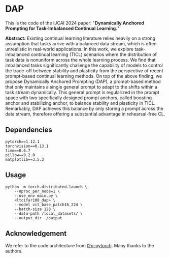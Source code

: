# DAP
This is the code of the IJCAI 2024 paper: "**Dynamically Anchored Prompting for Task-Imbalanced Continual Learning.**"

**Abstract:** Existing continual learning literature relies heavily on a strong assumption that tasks arrive with a balanced data stream, which is often unrealistic in real-world applications. In this work, we explore task-imbalanced continual learning (TICL) scenarios where the distribution of task data is nonuniform across the whole learning process. We find that imbalanced tasks significantly challenge the capability of models to control the trade-off between stability and plasticity from the perspective of recent prompt-based continual learning methods. On top of the above finding, we propose Dynamically Anchored Prompting (DAP), a prompt-based method that only maintains a single general prompt to adapt to the shifts within a task stream dynamically. This general prompt is regularized in the prompt space with two specifically designed prompt anchors, called boosting anchor and stabilizing anchor, to balance stability and plasticity in TICL. Remarkably, DAP achieves this balance by only storing a prompt across the data stream, therefore offering a substantial advantage in rehearsal-free CL.


## Dependencies
    pytorch==1.12.1
    torchvision==0.13.1
    timm==0.6.7
    pillow==9.2.0
    matplotlib==3.5.3

## Usage
    python -m torch.distributed.launch \
        --nproc_per_node=1 \
        --use_env main.py \
        <ltcifar100_dap> \
        --model vit_base_patch16_224 \
        --batch-size 128 \
        --data-path /local_datasets/ \
        --output_dir ./output 

## Acknowledgement
We refer to the code architecture from [l2p-pytorch](https://github.com/JH-LEE-KR/l2p-pytorch). Many thanks to the authors.
